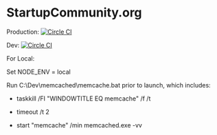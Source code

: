 StartupCommunity.org 
====================

Production: [![Circle CI](https://circleci.com/gh/jgentes/startupcommunity/tree/master.svg?style=svg&circle-token=c570d1083fad4150fd608147bc0fb5412d14d6f0)](https://circleci.com/gh/jgentes/startupcommunity/tree/master)

Dev: [![Circle CI](https://circleci.com/gh/jgentes/startupcommunity/tree/dev.svg?style=svg&circle-token=c570d1083fad4150fd608147bc0fb5412d14d6f0)](https://circleci.com/gh/jgentes/startupcommunity/tree/dev)

For Local:
 
 Set NODE_ENV = local
 
 Run C:\Dev\memcached\memcache.bat prior to launch, which includes:
 
* taskkill /FI "WINDOWTITLE EQ memcache" /f /t

* timeout /t 2

* start "memcache" /min memcached.exe -vv